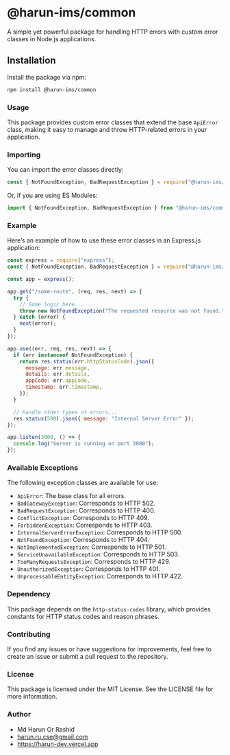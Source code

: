 # @harun-ims/common

A simple yet powerful package for handling HTTP errors with custom error classes in Node.js applications.

## Installation

Install the package via npm:

```bash
npm install @harun-ims/common
```

### Usage

This package provides custom error classes that extend the base `ApiError` class, making it easy to manage and throw HTTP-related errors in your application.

### Importing

You can import the error classes directly:

```js
const { NotFoundException, BadRequestException } = require("@harun-ims/common");
```

Or, if you are using ES Modules:

```js
import { NotFoundException, BadRequestException } from "@harun-ims/common";
```

### Example

Here’s an example of how to use these error classes in an Express.js application:

```js
const express = require("express");
const { NotFoundException, BadRequestException } = require("@harun-ims/common");

const app = express();

app.get("/some-route", (req, res, next) => {
  try {
    // Some logic here...
    throw new NotFoundException("The requested resource was not found.");
  } catch (error) {
    next(error);
  }
});

app.use((err, req, res, next) => {
  if (err instanceof NotFoundException) {
    return res.status(err.httpStatusCode).json({
      message: err.message,
      details: err.details,
      appCode: err.appCode,
      timestamp: err.timestamp,
    });
  }

  // Handle other types of errors...
  res.status(500).json({ message: "Internal Server Error" });
});

app.listen(3000, () => {
  console.log("Server is running on port 3000");
});
```

### Available Exceptions

The following exception classes are available for use:

- `ApiError`: The base class for all errors.
- `BadGatewayException`: Corresponds to HTTP 502.
- `BadRequestException`: Corresponds to HTTP 400.
- `ConflictException`: Corresponds to HTTP 409.
- `ForbiddenException`: Corresponds to HTTP 403.
- `InternalServerErrorException`: Corresponds to HTTP 500.
- `NotFoundException`: Corresponds to HTTP 404.
- `NotImplementedException`: Corresponds to HTTP 501.
- `ServiceUnavailableException`: Corresponds to HTTP 503.
- `TooManyRequestsException`: Corresponds to HTTP 429.
- `UnauthorizedException`: Corresponds to HTTP 401.
- `UnprocessableEntityException`: Corresponds to HTTP 422.

### Dependency

This package depends on the `http-status-codes` library, which provides constants for HTTP status codes and reason phrases.

### Contributing

If you find any issues or have suggestions for improvements, feel free to create an issue or submit a pull request to the repository.

### License

This package is licensed under the MIT License. See the LICENSE file for more information.

### Author

- Md Harun Or Rashid
- harun.ru.cse@gmail.com
- https://harun-dev.vercel.app
